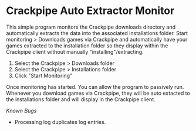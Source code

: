 # Crackpipe Auto Extractor Monitor
This simple program monitors the Crackpipe downloads directory and automatically extracts the data into the associated installations folder.
Start monitoring > Downloads games via Crackpipe and automatically have your games extracted to the installation folder so they display within the Crackpipe client without manually "installing"/extracting.

1. Select the Crackpipe > Downloads folder
2. Select the Crackpipe > Installations folder
3. Click "Start Monitoring"

Once monitoring has started. You can allow the program to passively run. Whenever you download games via Crackpipe, they will be auto extacted to the installations folder and will display in the Crackpipe client.

*Known Bugs*
* Processing log duplicates log entries.
